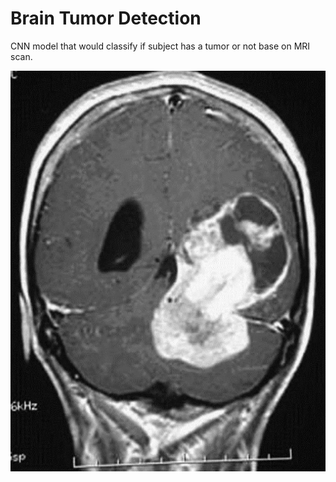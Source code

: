 # Brain Tumor Detection
CNN model that would classify if subject has a tumor or not base on MRI scan.
<p align="center">
<img src="https://github.com/AbderrahimAl/Brain_Tumor_Detection/blob/main/brain_tumor_dataset/yes/Y104.jpg">
</p>

